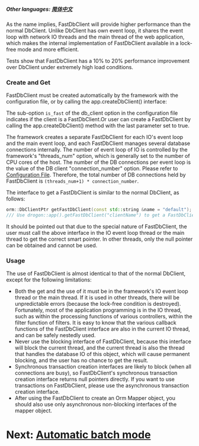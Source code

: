 ##### Other languages: [简体中文](/drogon-docs/#/CHN/CHN-08-4-数据库-FastDbClient)

As the name implies, FastDbClient will provide higher performance than the normal DbClient. Unlike DbClient has own event loop, it shares the event loop with network IO threads and the main thread of the web application, which makes the internal implementation of FastDbClient available in a lock-free mode and more efficient.

Tests show that FastDbClient has a 10% to 20% performance improvement over DbClient under extremely high load conditions.

### Create and Get

FastDbClient must be created automatically by the framework with the configuration file, or by calling the app.createDbClient() interface:

The sub-option `is_fast` of the db_client option in the configuration file indicates if the client is a FastDbClient.Or user can create a FastDbClient by calling the app.createDbClient() method with the last parameter set to true.

The framework creates a separate FastDbClient for each IO's event loop and the main event loop, and each FastDbClient manages several database connections internally. The number of event loop of IO is controlled by the framework's "threads_num" option, which is generally set to the number of CPU cores of the host. The number of the DB connections per event loop is the value of the DB client "connection_number" option. Please refer to [Configuration File](/ENG//ENG/ENG-10-Configuration-File#db_clients). Therefore, the total number of DB connections held by FastDbClient is `(threads_num+1) * connection_number`.

The interface to get a FastDbClient is similar to the normal DbClient, as follows:

```c++
orm::DbClientPtr getFastDbClient(const std::string &name = "default");
/// Use drogon::app().getFastDbClient("clientName") to get a FastDbClient object.
```

It should be pointed out that due to the special nature of FastDbClient, the user must call the above interface in the IO event loop thread or the main thread to get the correct smart pointer. In other threads, only the null pointer can be obtained and cannot be used.

### Usage

The use of FastDbClient is almost identical to that of the normal DbClient, except for the following limitations:

- Both the get and the use of it must be in the framework's IO event loop thread or the main thread. If it is used in other threads, there will be unpredictable errors (because the lock-free condition is destroyed). Fortunately, most of the application programming is in the IO thread, such as within the processing functions of various controllers, within the filter function of filters. It is easy to know that the various callback functions of the FastDbClient interface are also in the current IO thread, and can be safely nestedly used.
- Never use the blocking interface of FastDbClient, because this interface will block the current thread, and the current thread is also the thread that handles the database IO of this object, which will cause permanent blocking, and the user has no chance to get the result.
- Synchronous transaction creation interfaces are likely to block (when all connections are busy), so FastDbClient's synchronous transaction creation interface returns null pointers directly. If you want to use transactions on FastDbClient, please use the asynchronous transaction creation interface.
- After using the FastDbClient to create an Orm Mapper object, you should also use only asynchronous non-blocking interfaces of the mapper object.

# Next: [Automatic batch mode](/drogon-docs/#/ENG/ENG-08-5-Database-auto_batch)
